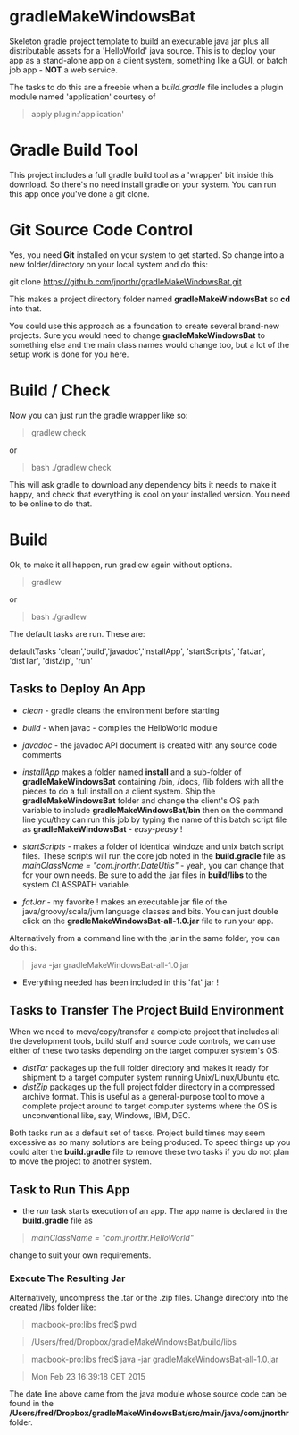 gradleMakeWindowsBat
====================

Skeleton gradle project template to build an executable java jar plus all distributable assets for a 'HelloWorld' java source. This is to deploy your app as a stand-alone app on a client system, something like a GUI, or batch job app - **NOT** a web service. 

The tasks to do this are a freebie when a *build.gradle* file includes a plugin module named 'application' courtesy of  

> apply plugin:'application'


# Gradle Build Tool

This project includes a full gradle build tool as a 'wrapper' bit inside this download. So there's no need install gradle on your system. You can run this app once you've done a git clone.


# Git Source Code Control

Yes, you need **Git** installed on your system to get started. So change into a new folder/directory on your local system and do this:

git clone https://github.com/jnorthr/gradleMakeWindowsBat.git
  
This makes a project directory folder named **gradleMakeWindowsBat** so **cd** into that. 

You could use this approach as a foundation to create several brand-new projects. Sure you would need to change **gradleMakeWindowsBat** to something else and the main class names would change too, but a lot of the setup work is done for you here.


# Build / Check

Now you can just run the gradle wrapper like so:

> gradlew check

or

> bash ./gradlew check

This will ask gradle to download any dependency bits it needs to make it happy, and check that everything is cool on your installed version. You need to be online to do that.


# Build

Ok, to make it all happen, run gradlew again without options.

> gradlew

or

> bash ./gradlew

The default tasks are run. These are:

> 
defaultTasks 'clean','build','javadoc','installApp', 'startScripts', 'fatJar', 'distTar', 'distZip', 'run'

## Tasks to Deploy An App

 * *clean* - gradle cleans the environment before starting

 * *build* - when javac - compiles the HelloWorld module

 * *javadoc* - the javadoc API document is created with any source code comments

 * *installApp* makes a folder named **install** and a sub-folder of **gradleMakeWindowsBat** containing /bin, /docs, /lib folders with all the pieces to do a full install on a client system. Ship the **gradleMakeWindowsBat** folder and change the client's OS path variable to include **gradleMakeWindowsBat/bin** then on the command line you/they can run this job by typing the name of this  batch script file as **gradleMakeWindowsBat**  - *easy-peasy* !
 
 * *startScripts* - makes a folder of identical windoze and unix batch script files. These scripts will run the core job noted in the **build.gradle** file as *mainClassName = "com.jnorthr.DateUtils"* - yeah, you can change that for your own needs. Be sure to add the .jar files in **build/libs** to the system CLASSPATH variable.
 * *fatJar* - my favorite ! makes an executable jar file of the java/groovy/scala/jvm language classes and bits. You can just double click on the **gradleMakeWindowsBat-all-1.0.jar** file to run your app. 
 
 Alternatively from a command line with the jar in the same folder, you can do this:
 
> java -jar gradleMakeWindowsBat-all-1.0.jar

 * Everything needed has been included in this 'fat' jar !

## Tasks to Transfer The Project Build Environment

When we need to move/copy/transfer a complete project that includes all the development tools, build stuff and source code controls, we can use either of these two tasks depending on the target computer system's OS:

 * *distTar* packages up the full folder directory and makes it ready for shipment to a target computer system running Unix/Linux/Ubuntu etc.  
 * *distZip* packages up the full project folder directory in a compressed archive format. This is useful as a general-purpose tool to move a complete project around to target computer systems where the OS is unconventional like, say, Windows, IBM, DEC.
 
Both tasks run as a default set of tasks. Project build times may seem excessive as so many solutions are being produced. To speed things up you could alter the **build.gradle** file to remove these two tasks if you do not plan to move the project to another system.

## Task to Run This App

 * the *run* task starts execution of an app. The app name is declared in the **build.gradle** file as 
 
> *mainClassName = "com.jnorthr.HelloWorld"*

change to suit your own requirements.

### Execute The Resulting Jar

Alternatively, uncompress the .tar or the .zip files. Change directory into the created /libs folder like:

> macbook-pro:libs fred$ pwd

> /Users/fred/Dropbox/gradleMakeWindowsBat/build/libs

> macbook-pro:libs fred$ java -jar gradleMakeWindowsBat-all-1.0.jar 

> Mon Feb 23 16:39:18 CET 2015

The date line above came from the java module whose source code can be found in the **/Users/fred/Dropbox/gradleMakeWindowsBat/src/main/java/com/jnorthr** folder.


 
